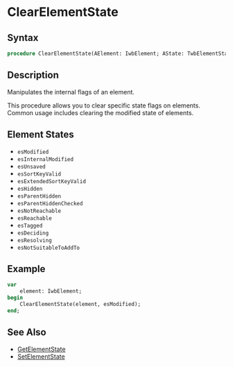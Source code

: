 # ClearElementState

## Syntax

```pascal
procedure ClearElementState(AElement: IwbElement; AState: TwbElementState);
```

## Description

Manipulates the internal flags of an element.

This procedure allows you to clear specific state flags on elements. Common usage includes clearing the modified state of elements.

## Element States

- `esModified`
- `esInternalModified`
- `esUnsaved`
- `esSortKeyValid`
- `esExtendedSortKeyValid`
- `esHidden`
- `esParentHidden`
- `esParentHiddenChecked`
- `esNotReachable`
- `esReachable`
- `esTagged`
- `esDeciding`
- `esResolving`
- `esNotSuitableToAddTo`

## Example

```pascal
var
    element: IwbElement;
begin
    ClearElementState(element, esModified);
end;
```

## See Also

- [GetElementState](IwbElement_GetElementState.md)
- [SetElementState](IwbElement_SetElementState.md)

